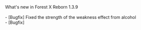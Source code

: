What's new in Forest X Reborn 1.3.9<br /> 
<br /> - [Bugfix] Fixed the strength of the weakness effect from alcohol
<br /> - [Bugfix] 
